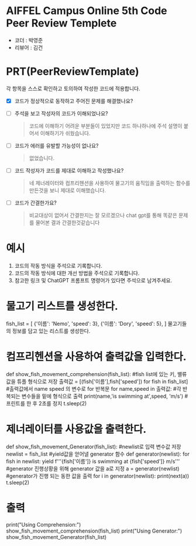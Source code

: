 # AIFFEL Campus Online 5th Code Peer Review Templete
- 코더 : 박영준
- 리뷰어 : 김건


# PRT(PeerReviewTemplate) 
각 항목을 스스로 확인하고 토의하여 작성한 코드에 적용합니다.

- [X] 코드가 정상적으로 동작하고 주어진 문제를 해결했나요?
  
- [ ] 주석을 보고 작성자의 코드가 이해되었나요?
  > 코드에 이해하기 어려운 부분들이 있었지만 코드 하나하나에 주석 설명이 붙어서 이해하기가 쉬웠습니다. 
- [ ] 코드가 에러를 유발할 가능성이 없나요?
  > 없었습니다.
- [ ] 코드 작성자가 코드를 제대로 이해하고 작성했나요?
  > 네 제너레이터와 컴프리헨션을 사용하여 물고기의 움직임을 출력하는 함수를 만든것을 보니 제대로 이해했습니다.
- [ ] 코드가 간결한가요?
  > 비교대상이 없어서 간결한지는 잘 모르겠으나 chat gpt를 통해 똑같은 문제를 물어본 결과 간결한것같습니다

# 예시
1. 코드의 작동 방식을 주석으로 기록합니다.
2. 코드의 작동 방식에 대한 개선 방법을 주석으로 기록합니다.
3. 참고한 링크 및 ChatGPT 프롬프트 명령어가 있다면 주석으로 남겨주세요.

# 물고기 리스트를 생성한다.
fish_list = [
    {'이름': 'Nemo', 'speed': 3},
    {'이름': 'Dory', 'speed': 5},
]
물고기들의 정보를 담고 있는 리스트를 생성한다.

# 컴프리헨션을 사용하여 출력값을 입력한다.
def show_fish_movement_comprehension(fish_list):
  #fish list에 있는  키, 밸류 값을 튜플 형식으로 저장
    출력값 = [(fish['이름'],fish['speed']) for fish in fish_list]
    #출력값에서 name speed 의 변수로 for 반복문
    for name,speed in 출력값:
      #각 반복되는 변수들을 밑에 형식으로 출력
      print(name,'is swimming at',speed, 'm/s')
      #프린트를 한 후 2초를 정지
      t.sleep(2)
# 제너레이터를 사용값을 출력한다.
def show_fish_movement_Generator(fish_list):
  #newlist로 입력 변수값 저장
    newlist = fish_list
    #yield값을 얻어낼 generator 함수
    def generator(newlist):
        for fish in newlist:
            yield f'''{fish['이름']} is swimming at {fish['speed']} m/s'''
    #generator 진행상황을 위해 generator 값을 a로 지정
    a = generator(newlist)
    #generator가 진행 되는 동한 값을 출력
    for i in generator(newlist):
        print(next(a))
        t.sleep(2)
# 출력
print("Using Comprehension:")
show_fish_movement_comprehension(fish_list)
print("Using Generator:")
show_fish_movement_Generator(fish_list)


